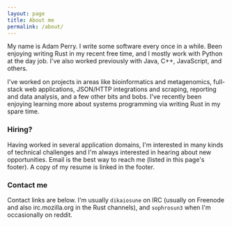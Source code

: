 ```yaml
---
layout: page
title: About me
permalink: /about/
---
```


My name is Adam Perry. I write some software every once in a while. Been enjoying writing Rust in my recent free time, and I mostly work with Python at the day job. I've also worked previously with Java, C++, JavaScript, and others.

I've worked on projects in areas like bioinformatics and metagenomics, full-stack web applications, JSON/HTTP integrations and scraping, reporting and data analysis, and a few other bits and bobs. I've recently been enjoying learning more about systems programming via writing Rust in my spare time.

### Hiring?

Having worked in several application domains, I'm interested in many kinds of technical challenges and I'm always interested in hearing about new opportunities. Email is the best way to reach me (listed in this page's footer). A copy of my resume is linked in the footer.

### Contact me

Contact links are below. I'm usually `dikaiosune` on IRC (usually on Freenode and also irc.mozilla.org in the Rust channels), and `sophrosun3` when I'm occasionally on reddit.
